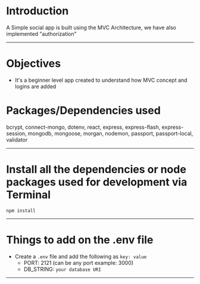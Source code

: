 # Introduction

A Simple social app is built using the MVC Architecture, we have also implemented "authorization" 


---

# Objectives

- It's a beginner level app created to understand how MVC concept and logins are added


# Packages/Dependencies used 

bcrypt, connect-mongo, dotenv, react, express, express-flash, express-session, mongodb, mongoose, morgan, nodemon, passport, passport-local, validator

---

# Install all the dependencies or node packages used for development via Terminal

`npm install` 

---

# Things to add on the .env file

- Create a `.env` file and add the following as `key: value` 
  - PORT: 2121 (can be any port example: 3000) 
  - DB_STRING: `your database URI` 
 ---
 



